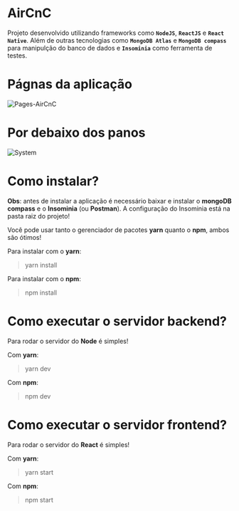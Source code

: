 # AirCnC
Projeto desenvolvido utilizando frameworks como **```NodeJS```**, **```ReactJS```** e **```React Native```**. Além de outras tecnologias como **```MongoDB Atlas```** e **```MongoDB compass```** para manipulção do banco de dados e **```Insominia```** como ferramenta de testes.

# Págnas da aplicação

![Pages-AirCnC](https://user-images.githubusercontent.com/49616761/70857552-57e65d80-1ecf-11ea-89b2-6550f622dd6a.png)

# Por debaixo dos panos

![System](https://user-images.githubusercontent.com/49616761/70857553-59b02100-1ecf-11ea-8d39-400d035fd9a7.png)

# Como instalar?

**Obs**: antes de instalar a aplicação é necessário baixar e instalar o **mongoDB compass** e o **Insominia** (ou **Postman**). A configuração do Insominia está na pasta raiz do projeto!

Você pode usar tanto o gerenciador de pacotes **yarn** quanto o **npm**, ambos são ótimos!

Para instalar com o **yarn**:
> yarn install

Para instalar com o **npm**:
> npm install

# Como executar o servidor **backend**?

Para rodar o servidor do **Node** é simples!

Com **yarn**:
> yarn dev

Com **npm**:
> npm dev

# Como executar o servidor **frontend**?

Para rodar o servidor do **React** é simples!

Com **yarn**:
> yarn start

Com **npm**:
> npm start
